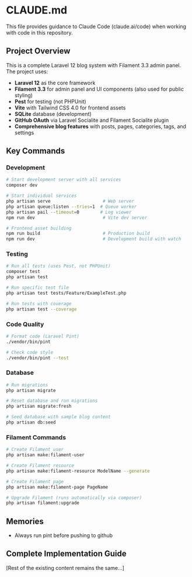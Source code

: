 # CLAUDE.md

This file provides guidance to Claude Code (claude.ai/code) when working with code in this repository.

## Project Overview

This is a complete Laravel 12 blog system with Filament 3.3 admin panel. The project uses:

-   **Laravel 12** as the core framework
-   **Filament 3.3** for admin panel and UI components (also used for public styling)
-   **Pest** for testing (not PHPUnit)
-   **Vite** with Tailwind CSS 4.0 for frontend assets
-   **SQLite** database (development)
-   **GitHub OAuth** via Laravel Socialite and Filament Socialite plugin
-   **Comprehensive blog features** with posts, pages, categories, tags, and settings

## Key Commands

### Development

```bash
# Start development server with all services
composer dev

# Start individual services
php artisan serve                    # Web server
php artisan queue:listen --tries=1  # Queue worker
php artisan pail --timeout=0        # Log viewer
npm run dev                          # Vite dev server

# Frontend asset building
npm run build                        # Production build
npm run dev                          # Development build with watch
```

### Testing

```bash
# Run all tests (uses Pest, not PHPUnit)
composer test
php artisan test

# Run specific test file
php artisan test tests/Feature/ExampleTest.php

# Run tests with coverage
php artisan test --coverage
```

### Code Quality

```bash
# Format code (Laravel Pint)
./vendor/bin/pint

# Check code style
./vendor/bin/pint --test
```

### Database

```bash
# Run migrations
php artisan migrate

# Reset database and run migrations
php artisan migrate:fresh

# Seed database with sample blog content
php artisan db:seed
```

### Filament Commands

```bash
# Create Filament user
php artisan make:filament-user

# Create Filament resource
php artisan make:filament-resource ModelName --generate

# Create Filament page
php artisan make:filament-page PageName

# Upgrade Filament (runs automatically via composer)
php artisan filament:upgrade
```

## Memories

- Always run pint before pushing to github

## Complete Implementation Guide

[Rest of the existing content remains the same...]